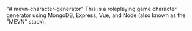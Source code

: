 "# mevn-character-generator"
This is a roleplaying game character generator using MongoDB, Express, Vue, and Node (also known as the "MEVN" stack).
